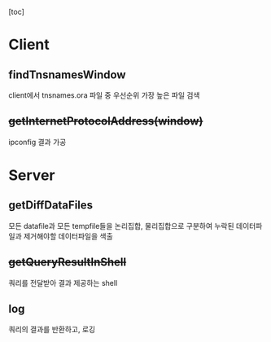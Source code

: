 [toc]

# Client
## findTnsnamesWindow
client에서 tnsnames.ora 파일 중 우선순위 가장 높은 파일 검색
## ~~getInternetProtocolAddress(window)~~
ipconfig 결과 가공

# Server
## getDiffDataFiles
모든 datafile과 모든 tempfile들을 논리집합, 물리집합으로 구분하여 누락된 데이터파일과 제거해야할 데이터파일을 색출
## ~~getQueryResultInShell~~
쿼리를 전달받아 결과 제공하는 shell
## log
쿼리의 결과를 반환하고, 로깅